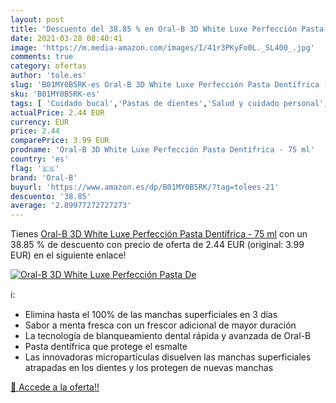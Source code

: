 ```yaml
---
layout: post
title: 'Descuento del 38.85 % en Oral-B 3D White Luxe Perfección Pasta De'
date: 2021-03-28 08:40:41
image: 'https://m.media-amazon.com/images/I/41r3PKyFo0L._SL400_.jpg'
comments: true
category: ofertas
author: 'tole.es'
slug: 'B01MY0B5RK-es Oral-B 3D White Luxe Perfección Pasta Dentífrica - 75 ml'
sku: 'B01MY0B5RK-es'
tags: [ 'Cuidado bucal','Pastas de dientes','Salud y cuidado personal','dentífrica','oral-b', ]
actualPrice: 2.44 EUR
currency: EUR
price: 2.44
comparePrice: 3.99 EUR
prodname: 'Oral-B 3D White Luxe Perfección Pasta Dentífrica - 75 ml'
country: 'es'
flag: '🇪🇸'
brand: 'Oral-B'
buyurl: 'https://www.amazon.es/dp/B01MY0B5RK/?tag=tolees-21'
descuento: '38.85'
average: '2.89977272727273'
---
```


Tienes [Oral-B 3D White Luxe Perfección Pasta Dentífrica - 75 ml](https://www.amazon.es/dp/B01MY0B5RK/?tag=tolees-21) con un 38.85 % de descuento con precio de oferta de 2.44 EUR (original: 3.99 EUR) en el siguiente enlace!

[![Oral-B 3D White Luxe Perfección Pasta De](https://m.media-amazon.com/images/I/41r3PKyFo0L._SL400_.jpg)](https://www.amazon.es/dp/B01MY0B5RK/?tag=tolees-21)

ℹ️:

- Elimina hasta el 100% de las manchas superficiales en 3 días
- Sabor a menta fresca con un frescor adicional de mayor duración
- La tecnología de blanqueamiento dental rápida y avanzada de Oral-B
- Pasta dentífrica que protege el esmalte
- Las innovadoras micropartículas disuelven las manchas superficiales atrapadas en los dientes y los protegen de nuevas manchas

[🛒 Accede a la oferta!!](https://www.amazon.es/dp/B01MY0B5RK/?tag=tolees-21)
